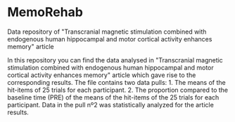 # MemoRehab
Data repository of "Transcranial magnetic stimulation combined with endogenous human hippocampal and motor cortical activity enhances memory" article

In this repository you can find the data analysed in "Transcranial magnetic stimulation combined with endogenous human hippocampal and motor cortical activity enhances memory" article which gave rise to the corresponding results.
The file contains two data pulls:
    1. The means of the hit-items of 25 trials for each participant.
    2. The proportion compared to the baseline time (PRE) of the means of the hit-items of the 25 trials for each participant.
Data in the pull nº2 was statistically analyzed for the article results.
